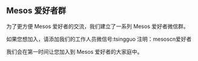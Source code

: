 ## Mesos 爱好者群

为了更方便 Mesos 爱好者的交流，我们建立了一系列 Mesos 爱好者微信群。

如果您想加入，请添加我们的工作人员微信号:tsingguo 注明：mesoscn爱好者

我们会在第一时间让您加入到 Mesos 爱好者的大家庭中。
